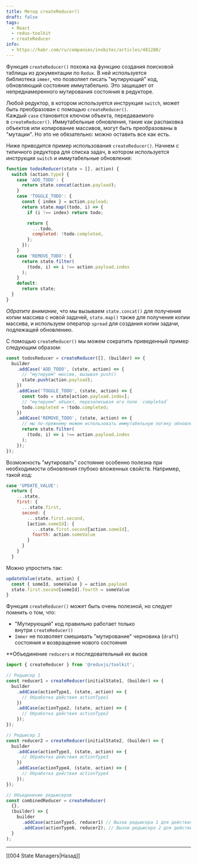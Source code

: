 ```yaml
---
title: Метод createReducer()
draft: false
tags:
  - React
  - redux-toolkit
  - createReducer
info:
  - https://habr.com/ru/companies/inobitec/articles/481288/
---
```

 Функция `createReducer()` похожа на функцию создания поисковой таблицы из документации по `Redux`. В ней используется библиотека `immer`, что позволяет писать "мутирующий" код, обновляющий состояние иммутабельно. Это защищает от непреднамеренного мутирования состояния в редукторе.

Любой редуктор, в котором используется инструкция `switch`, может быть преобразован с помощью `createReducer()`. Каждый `case` становится ключом объекта, передаваемого в `createReducer()`. Иммутабельные обновления, такие как распаковка объектов или копирование массивов, могут быть преобразованы в "мутации". Но это не обязательно: можно оставить все как есть.

Ниже приводится пример использования `createReducer()`. Начнем с типичного редуктора для списка задач, в котором используется инструкция `switch` и иммутабельные обновления:

```jsx
function todosReducer(state = [], action) {
  switch (action.type) {
    case 'ADD_TODO': {
      return state.concat(action.payload);
    }
    case 'TOGGLE_TODO': {
      const { index } = action.payload;
      return state.map((todo, i) => {
        if (i !== index) return todo;

        return {
          ...todo,
          completed: !todo.completed,
        };
      });
    }
    case 'REMOVE_TODO': {
      return state.filter(
        (todo, i) => i !== action.payload.index
      );
    }
    default:
      return state;
  }
}
```

_Обратите внимание_, что мы вызываем `state.concat()` для получения копии массива с новой задачей, `state.map()` также для получения копии массива, и используем оператор `spread` для создания копии задачи, подлежащей обновлению.

С помощью `createReducer()` мы можем сократить приведенный пример следующим образом:

```jsx
const todosReducer = createReducer([], (builder) => {
  builder
    .addCase('ADD_TODO', (state, action) => {
      // "мутируем" массив, вызывая push()
      state.push(action.payload);
    })
    .addCase('TOGGLE_TODO', (state, action) => {
      const todo = state[action.payload.index];
      // "мутируем" объект, перезаписывая его поле `completed`
      todo.completed = !todo.completed;
    })
    .addCase('REMOVE_TODO', (state, action) => {
      // мы по-прежнему можем использовать иммутабельную логику обновления состояния
      return state.filter(
        (todo, i) => i !== action.payload.index
      );
    });
});
```

Возможность "мутировать" состояние особенно полезна при необходимости обновления глубоко вложенных свойств. Например, такой код:

```jsx
case 'UPDATE_VALUE':
  return {
    ...state,
    first: {
      ...state.first,
      second: {
        ...state.first.second,
        [action.someId]: {
          ...state.first.second[action.someId],
          fourth: action.someValue
        }
      }
    }
  }

```

Можно упростить так:

```jsx
updateValue(state, action) {
  const { someId, someValue } = action.payload
  state.first.second[someId].fourth = someValue
}

```

Функция `createReducer()` может быть очень полезной, но следует помнить о том, что:
- "Мутирующий" код правильно работает только внутри `createReducer()`
- `Immer` не позволяет смешивать "мутирование" черновика (`draft`) состояния и возвращение нового состояния

**Объединение `reducers` и последовательный их вызов

```jsx
import { createReducer } from '@reduxjs/toolkit';

// Редьюсер 1
const reducer1 = createReducer(initialState1, (builder) => {
  builder
    .addCase(actionType1, (state, action) => {
      // Обработка действия actionType1
    })
    .addCase(actionType2, (state, action) => {
      // Обработка действия actionType2
    });
});

// Редьюсер 2
const reducer2 = createReducer(initialState2, (builder) => {
  builder
    .addCase(actionType3, (state, action) => {
      // Обработка действия actionType3
    })
    .addCase(actionType4, (state, action) => {
      // Обработка действия actionType4
    });
});

// Объединение редьюсеров
const combinedReducer = createReducer(
  {},
  (builder) => {
    builder
      .addCase(actionType5, reducer1) // Вызов редьюсера 1 для действия actionType5
      .addCase(actionType6, reducer2); // Вызов редьюсера 2 для действия actionType6
  }
);
```

____

[[004 State Managers|Назад]]